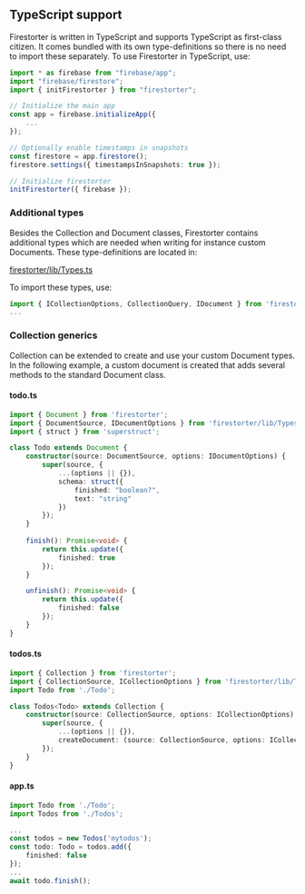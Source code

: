 ## TypeScript support

Firestorter is written in TypeScript and supports TypeScript as first-class citizen.
It comes bundled with its own type-definitions so there is no need to import these separately.
To use Firestorter in TypeScript, use:

```ts
import * as firebase from "firebase/app";
import "firebase/firestore";
import { initFirestorter } from "firestorter";

// Initialize the main app
const app = firebase.initializeApp({
	...
});

// Optionally enable timestamps in snapshots
const firestore = app.firestore();
firestore.settings({ timestampsInSnapshots: true });

// Initialize firestorter
initFirestorter({ firebase });
```


### Additional types

Besides the Collection and Document classes, Firestorter contains additional types
which are needed when writing for instance custom Documents. These type-definitions
are located in:

[firestorter/lib/Types.ts](../src/Types.ts)

To import these types, use:

```ts
import { ICollectionOptions, CollectionQuery, IDocument } from 'firestorter/lib/Types';
...
```

### Collection generics

Collection can be extended to create and use your custom Document types.
In the following example, a custom document is created that adds several methods
to the standard Document class.

#### todo.ts

```ts
import { Document } from 'firestorter';
import { DocumentSource, IDocumentOptions } from 'firestorter/lib/Types';
import { struct } from 'superstruct';

class Todo extends Document {
	constructor(source: DocumentSource, options: IDocumentOptions) {
		super(source, {
			...(options || {}),
			schema: struct({
				finished: "boolean?",
				text: "string"
			})
		});
    }
    
    finish(): Promise<void> {
        return this.update({
            finished: true
        });
    }

    unfinish(): Promise<void> {
        return this.update({
            finished: false
        });
    }
}
```

#### todos.ts

```ts
import { Collection } from 'firestorter';
import { CollectionSource, ICollectionOptions } from 'firestorter/lib/Types';
import Todo from './Todo';

class Todos<Todo> extends Collection {
    constructor(source: CollectionSource, options: ICollectionOptions) {
        super(source, {
			...(options || {}),
			createDocument: (source: CollectionSource, options: ICollectionOptions) => new Todo(source, options)
		});
    }
}
```

#### app.ts

```ts
import Todo from './Todo';
import Todos from './Todos';

...
const todos = new Todos('mytodos');
const todo: Todo = todos.add({
    finished: false
});
...
await todo.finish();
```
